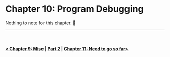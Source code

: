 Chapter 10: Program Debugging
================================

Nothing to note for this chapter. 🙂

<hr />
<br />

#### [< Chapter 9: Misc](./../chapter_09/note.md) | [Part 2](./../part_2.md) | [Chapter 11: Need to go so far>](./../chapter_11/note.md)